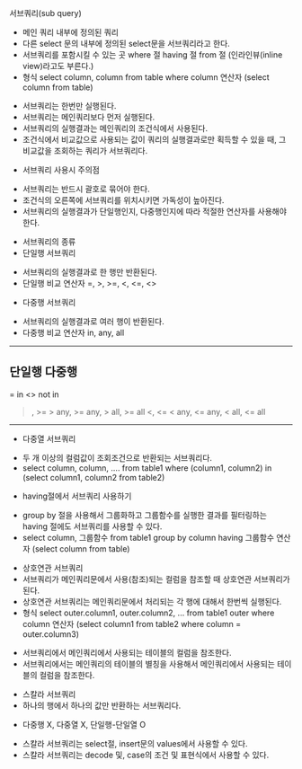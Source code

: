 서브쿼리(sub query)
- 메인 쿼리 내부에 정의된 쿼리
- 다른 select 문의 내부에 정의된 select문을 서브쿼리라고 한다.
- 서브쿼리를 포함시킬 수 있는 곳
where 절	
having 절
from 절 (인라인뷰(inline view)라고도 부른다.)
- 형식
select column, column
from table
where column 연산자 (select column
     from table)
* 서브쿼리는 한번만 실행된다.
* 서브쿼리는 메인쿼리보다 먼저 실행된다.
* 서브쿼리의 실행결과는 메인쿼리의 조건식에서 사용된다.
* 조건식에서 비교값으로 사용되는 값이 쿼리의 실행결과로만 획득할 수 있을 때,
그 비교값을 조회하는 쿼리가 서브쿼리다.
- 서브쿼리 사용시 주의점
* 서브쿼리는 반드시 괄호로 묶어야 한다.
* 조건식의 오른쪽에 서브쿼리를 위치시키면 가독성이 높아진다.
* 서브쿼리의 실행결과가 단일행인지, 다중행인지에 따라 적절한 연산자를 사용해야 한다.

- 서브쿼리의 종류
- 단일행 서브쿼리
* 서브쿼리의 실행결과로 한 행만 반환된다.
* 단일행 비교 연산자
=, >, >=, <, <=, <>
- 다중행 서브쿼리
* 서브쿼리의 실행결과로 여러 행이 반환된다.
* 다중행 비교 연산자
in, any, all
---------------------------------------------------------------
단일행			다중행
---------------------------------------------------------------
= 			in
<>			not in
>, >= 			> any, >= any, > all, >= all
<, <=			< any, <= any, < all, <= all
---------------------------------------------------------------	
- 다중열 서브쿼리
* 두 개 이상의 컬럼값이 조회조건으로 반환되는 서브쿼리다.
* select column, column, ....
from table1 
where (column1, column2) in (select column1, column2 
                       from table2)
- having절에서 서브쿼리 사용하기 
* group by 절을 사용해서 그룹화하고 그룹함수를 실행한 결과를 
필터링하는 having 절에도 서브쿼리를 사용할 수 있다.
* select column, 그룹함수
from table1
group by column
having 그룹함수 연산자 (select column
from table)

- 상호연관 서브쿼리
- 서브쿼리가 메인쿼리문에서 사용(참조)되는 컬럼을 참조할 때 상호연관 서브쿼리가 된다.
- 상호연관 서브쿼리는 메인쿼리문에서 처리되는 각 행에 대해서 한번씩 실행된다. 
- 형식
select outer.column1, outer.column2, ...
from table1 outer
where column 연산자 (select column1
from table2
where column = outer.column3)
* 서브쿼리에서 메인쿼리에서 사용되는 테이블의 컬럼을 참조한다.
* 서브쿼리에서는 메인쿼리의 테이블의 별칭을 사용해서
메인쿼리에서 사용되는 테이블의 컬럼을 참조한다.

- 스칼라 서브쿼리
- 하나의 행에서 하나의 값만 반환하는 서브쿼리다.
* 다중행 X, 다중열 X, 단일행-단일열 O
- 스칼라 서브쿼리는 select절, insert문의 values에서 사용할 수 있다.
- 스칼라 서브쿼리는 decode 및, case의 조건 및 표현식에서 사용할 수 있다.












